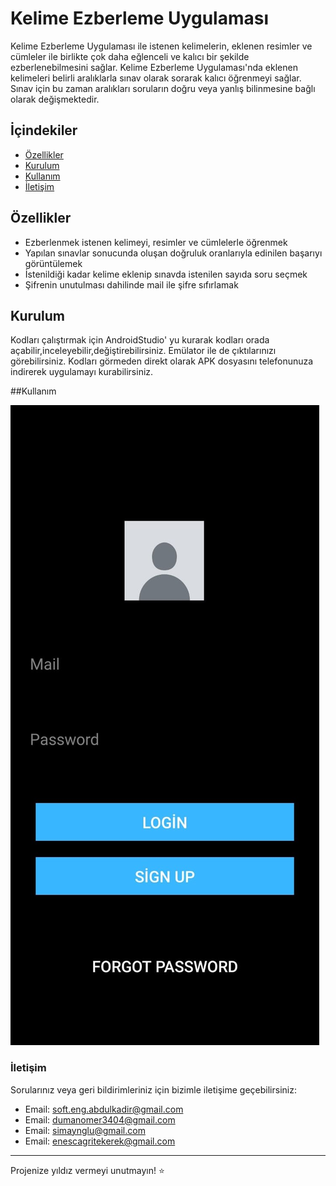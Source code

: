 # Kelime Ezberleme Uygulaması

Kelime Ezberleme Uygulaması ile istenen kelimelerin, eklenen  resimler ve cümleler ile birlikte çok daha eğlenceli ve kalıcı bir şekilde ezberlenebilmesini sağlar. Kelime Ezberleme Uygulaması'nda eklenen kelimeleri belirli aralıklarla sınav olarak sorarak kalıcı öğrenmeyi sağlar. Sınav için bu zaman aralıkları soruların doğru veya yanlış bilinmesine bağlı olarak değişmektedir.

## İçindekiler

- [Özellikler](#özellikler)
- [Kurulum](#kurulum)
- [Kullanım](#kullanım)
- [İletişim](#iletişim)

## Özellikler

- Ezberlenmek istenen kelimeyi, resimler ve cümlelerle öğrenmek
- Yapılan sınavlar sonucunda oluşan doğruluk oranlarıyla edinilen başarıyı görüntülemek
- İstenildiği kadar kelime eklenip sınavda istenilen sayıda soru seçmek
- Şifrenin unutulması dahilinde mail ile şifre sıfırlamak

## Kurulum

Kodları çalıştırmak için AndroidStudio' yu kurarak kodları orada açabilir,inceleyebilir,değiştirebilirsiniz. Emülator ile de çıktılarınızı görebilirsiniz.
Kodları görmeden direkt olarak APK dosyasını telefonunuza indirerek uygulamayı kurabilirsiniz.



##Kullanım


![giriş](resimler/giris.jpeg)



### İletişim

Sorularınız veya geri bildirimleriniz için bizimle iletişime geçebilirsiniz:
- Email: [soft.eng.abdulkadir@gmail.com](soft.eng.abdulkadir@gmail.com)
- Email: [dumanomer3404@gmail.com](dumanomer3404@gmail.com)
- Email: [simaynglu@gmail.com](simaynglu@gmail.com)
- Email: [enescagritekerek@gmail.com](enescagritekerek@gmail.com)

---

Projenize yıldız vermeyi unutmayın! ⭐








